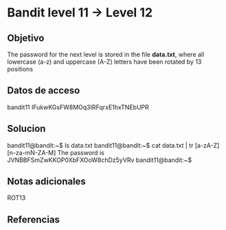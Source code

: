 # Bandit level 11 → Level 12

## Objetivo
The password for the next level is stored in the file **data.txt**, where all lowercase (a-z) and uppercase (A-Z) letters have been rotated by 13 positions


## Datos de acceso
bandit11
IFukwKGsFW8MOq3IRFqrxE1hxTNEbUPR

## Solucion

bandit11@bandit:~$ ls
data.txt
bandit11@bandit:~$ cat data.txt | tr [a-zA-Z] [n-za-mN-ZA-M]
The password is JVNBBFSmZwKKOP0XbFXOoW8chDz5yVRv
bandit11@bandit:~$

## Notas adicionales
ROT13

## Referencias
